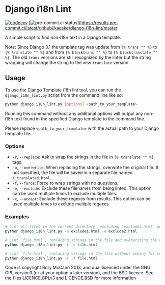 # Django i18n Lint

[![codecov](https://codecov.io/gh/jkaeske/django-i18n-lint/graph/badge.svg?token=8t1WWUxxav)](https://codecov.io/gh/jkaeske/django-i18n-lint)
[![pre-commit.ci status](https://results.pre-commit.ci/badge/github/jkaeske/django-i18n-lint/master.svg)](https://results.pre-commit.ci/latest/github/jkaeske/django-i18n-lint/master

A simple script to find non-i18n text in a Django template.

Note: Since Django 3.1 the template tag was update from `{% trans "" %}` to `{% translate "" %}` and from `{% blocktrans "" %}` to `{% blocktranslate "" %}`.
The old `trans` versions are still recognized by the linter but the string wrapping will change the string to the new `translate` version.

## Usage

To use the Django Template i18n lint tool, you can run the `django_i18n_lint.py` script from the command line like so:

```bash
python django_i18n_lint.py [options] <path_to_your_template>
```

Running this command without any additonal options will output any non-i18n text found in the specified Django template to the command line.

Please replace `<path_to_your_template>` with the actual path to your Django template file.

### Options
- `-r`, `--replace`: Ask to wrap the strings in the file in `{% translate "" %}` tags.
- `-o`, `--overwrite`: When replacing the strings, overwrite the original file. If not specified, the file will be saved in a separate file named `X_translated.html`.
- `-f`, `--force`: Force to wrap strings with no questions.
- `-e`, `--exclude`: Exclude these filenames from being linted. This option can be used multiple times to exclude multiple files.
- `-x`, `--accept`: Exclude these regexes from results. This option can be used multiple times to exclude multiple regexes.

### Examples


```bash
# Lint all files in the current directory, excluding `exclude1.html` and `exclude2.html`
python django_i18n_lint.py -e exclude1.html -e exclude2.html

# Lint `file.html`, replacing strings in the file and overwriting the original file
python django_i18n_lint.py -r -o file.html

# Lint `file.html`, replacing strings in the file without asking for confirmation
python django_i18n_lint.py -r -f file.html
```

Code is copyright Rory McCann 2013, and dual licenced under the GNU GPL version3 (or at your option a later version), and the BSD licence. See the files LICENCE.GPLv3 and LICENCE.BSD for more information
